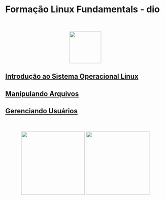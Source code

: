 # Formação Linux Fundamentals - dio

<div align="center">
  <br><br>
  <img src="https://hermes.digitalinnovation.one/assets/diome/logo.png" height="100px">
</div>

## [Introdução ao Sistema Operacional Linux](./introLinux.md)
## [Manipulando Arquivos](./manipulandoArquivos.md)
## [Gerenciando Usuários](./usuarios.md)

<div align="center">
  <br><br>
  <img src="https://cdn.jsdelivr.net/gh/devicons/devicon/icons/linux/linux-original.svg" height="200px">
  <img src="https://cdn.jsdelivr.net/gh/devicons/devicon/icons/bash/bash-original.svg" height="200px">
</div>
